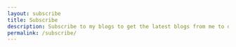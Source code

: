 ```yaml
---
layout: subscribe
title: Subscribe
description: Subscribe to my blogs to get the latest blogs from me to directly in your inbox.
permalink: /subscribe/
---
```

